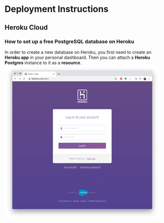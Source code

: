 # Deployment Instructions
## Heroku Cloud
### How to set up a free PostgreSQL database on Heroku
In order to create a new database on Heroku, you first need to create an **Heroku app** in your personal dashboard. Then you can attach a **Heroku Postgres** instance to it as a **resource**.
![](https://github.com/DEVOPS-PROJECTS-ORGANIZATION/devops-instructions/blob/main/images/deployment-instructions/log_into_heroku.png)
